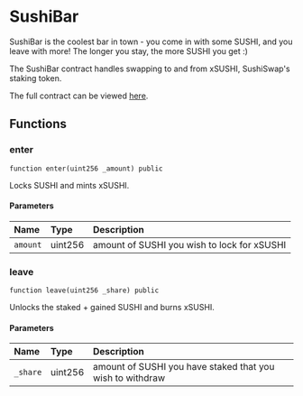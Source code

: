 # SushiBar

SushiBar is the coolest bar in town - you come in with some SUSHI, and you leave with more! The longer you stay, the more SUSHI you get :)

The SushiBar contract handles swapping to and from xSUSHI, SushiSwap's staking token.

The full contract can be viewed [here](https://github.com/sushiswap/sushiswap/blob/canary/contracts/SushiBar.sol).

## Functions

### enter

```
function enter(uint256 _amount) public
```

Locks SUSHI and mints xSUSHI.

#### Parameters

| Name     | Type    | Description                                 |
| :------- | :------ | :------------------------------------------ |
| `amount` | uint256 | amount of SUSHI you wish to lock for xSUSHI |

### leave

```
function leave(uint256 _share) public
```

Unlocks the staked + gained SUSHI and burns xSUSHI.

#### Parameters

| Name     | Type    | Description                                               |
| :------- | :------ | :-------------------------------------------------------- |
| `_share` | uint256 | amount of SUSHI you have staked that you wish to withdraw |

